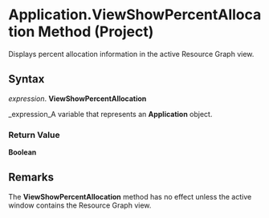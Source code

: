 
# Application.ViewShowPercentAllocation Method (Project)

Displays percent allocation information in the active Resource Graph view.


## Syntax

 _expression_. **ViewShowPercentAllocation**

 _expression_A variable that represents an  **Application** object.


### Return Value

 **Boolean**


## Remarks

The  **ViewShowPercentAllocation** method has no effect unless the active window contains the Resource Graph view.

